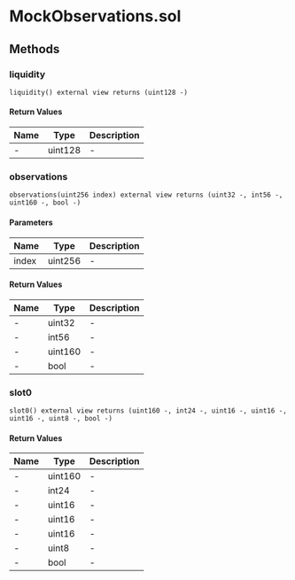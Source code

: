 
# MockObservations.sol

    

    
## Methods
### liquidity
```solidity
liquidity() external view returns (uint128 -)
```

            

            
#### Return Values

| Name | Type | Description |
|---|---|---|
| - | uint128 | - |

### observations
```solidity
observations(uint256 index) external view returns (uint32 -, int56 -, uint160 -, bool -)
```

            

            
#### Parameters

| Name | Type | Description |
|---|---|---|
| index | uint256 | - |

#### Return Values

| Name | Type | Description |
|---|---|---|
| - | uint32 | - |
| - | int56 | - |
| - | uint160 | - |
| - | bool | - |

### slot0
```solidity
slot0() external view returns (uint160 -, int24 -, uint16 -, uint16 -, uint16 -, uint8 -, bool -)
```

            

            
#### Return Values

| Name | Type | Description |
|---|---|---|
| - | uint160 | - |
| - | int24 | - |
| - | uint16 | - |
| - | uint16 | - |
| - | uint16 | - |
| - | uint8 | - |
| - | bool | - |


